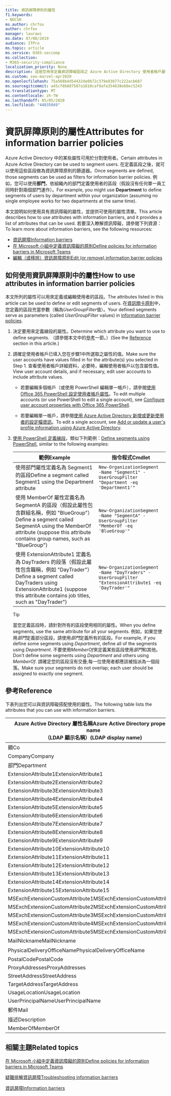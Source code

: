 ```yaml
---
title: 資訊屏障原則的屬性
f1.keywords:
- NOCSH
ms.author: chrfox
author: chrfox
manager: laurawi
ms.date: 07/08/2019
audience: ITPro
ms.topic: article
ms.service: O365-seccomp
ms.collection:
- M365-security-compliance
localization_priority: None
description: 這是您用來定義資訊障礙區段之 Azure Active Directory 使用者帳戶屬性的參考文章。
ms.custom: seo-marvel-apr2020
ms.openlocfilehash: 75a568b4d54432de0b72c379e83077c222acb687
ms.sourcegitcommit: a45cf8b887587a1810caf9afa354638e68ec5243
ms.translationtype: MT
ms.contentlocale: zh-TW
ms.lasthandoff: 05/05/2020
ms.locfileid: "44035049"
---
```

# <a name="attributes-for-information-barrier-policies"></a><span data-ttu-id="dd0d5-103">資訊屏障原則的屬性</span><span class="sxs-lookup"><span data-stu-id="dd0d5-103">Attributes for information barrier policies</span></span>

<span data-ttu-id="dd0d5-104">Azure Active Directory 中的某些屬性可用於分割使用者。</span><span class="sxs-lookup"><span data-stu-id="dd0d5-104">Certain attributes in Azure Active Directory can be used to segment users.</span></span> <span data-ttu-id="dd0d5-105">在定義區段之後，就可以使用這些區段做為資訊屏障原則的篩選器。</span><span class="sxs-lookup"><span data-stu-id="dd0d5-105">Once segments are defined, those segments can be used as filters for information barrier policies.</span></span> <span data-ttu-id="dd0d5-106">例如，您可以使用**部門**，依組織內的部門定義使用者的區段（假設沒有任何單一員工同時針對兩個部門運作）。</span><span class="sxs-lookup"><span data-stu-id="dd0d5-106">For example, you might use **Department** to define segments of users by department within your organization (assuming no single employee works for two departments at the same time).</span></span> 

<span data-ttu-id="dd0d5-107">本文說明如何使用具有資訊障礙的屬性，並提供可使用的屬性清單。</span><span class="sxs-lookup"><span data-stu-id="dd0d5-107">This article describes how to use attributes with information barriers, and it provides a list of attributes that can be used.</span></span> <span data-ttu-id="dd0d5-108">若要深入瞭解資訊障礙，請參閱下列資源：</span><span class="sxs-lookup"><span data-stu-id="dd0d5-108">To learn more about information barriers, see the following resources:</span></span>
- [<span data-ttu-id="dd0d5-109">資訊屏障</span><span class="sxs-lookup"><span data-stu-id="dd0d5-109">Information barriers</span></span>](information-barriers.md)
- [<span data-ttu-id="dd0d5-110">在 Microsoft 小組中定義資訊障礙的原則</span><span class="sxs-lookup"><span data-stu-id="dd0d5-110">Define policies for information barriers in Microsoft Teams</span></span>](information-barriers-policies.md)
- [<span data-ttu-id="dd0d5-111">編輯（或移除）資訊屏障原則</span><span class="sxs-lookup"><span data-stu-id="dd0d5-111">Edit (or remove) information barrier policies</span></span>](information-barriers-edit-segments-policies.md)

## <a name="how-to-use-attributes-in-information-barrier-policies"></a><span data-ttu-id="dd0d5-112">如何使用資訊屏障原則中的屬性</span><span class="sxs-lookup"><span data-stu-id="dd0d5-112">How to use attributes in information barrier policies</span></span>

<span data-ttu-id="dd0d5-113">本文所列的屬性可以用來定義或編輯使用者的區段。</span><span class="sxs-lookup"><span data-stu-id="dd0d5-113">The attributes listed in this article can be used to define or edit segments of users.</span></span> <span data-ttu-id="dd0d5-114">在[資訊關卡原則](information-barriers-policies.md)中，您定義的區段充當參數（稱為*UserGroupFilter*值）。</span><span class="sxs-lookup"><span data-stu-id="dd0d5-114">Your defined segments serve as parameters (called *UserGroupFilter* values) in [information barrier policies](information-barriers-policies.md).</span></span>

1. <span data-ttu-id="dd0d5-115">決定要用來定義線段的屬性。</span><span class="sxs-lookup"><span data-stu-id="dd0d5-115">Determine which attribute you want to use to define segments.</span></span> <span data-ttu-id="dd0d5-116">（請參閱本文中的[參考](#reference)一節。）</span><span class="sxs-lookup"><span data-stu-id="dd0d5-116">(See the [Reference](#reference) section in this article.)</span></span>

2. <span data-ttu-id="dd0d5-117">請確定使用者帳戶已填入您在步驟1中所選取之屬性的值。</span><span class="sxs-lookup"><span data-stu-id="dd0d5-117">Make sure the user accounts have values filled in for the attribute(s) you selected in Step 1.</span></span> <span data-ttu-id="dd0d5-118">查看使用者帳戶詳細資料，必要時，編輯使用者帳戶以包含屬性值。</span><span class="sxs-lookup"><span data-stu-id="dd0d5-118">View user account details, and if necessary, edit user accounts to include attribute values.</span></span> 

    - <span data-ttu-id="dd0d5-119">若要編輯多個帳戶（或使用 PowerShell 編輯單一帳戶），請參閱[使用 Office 365 PowerShell 設定使用者帳戶屬性](https://docs.microsoft.com/office365/enterprise/powershell/configure-user-account-properties-with-office-365-powershell)。</span><span class="sxs-lookup"><span data-stu-id="dd0d5-119">To edit multiple accounts (or use PowerShell to edit a single account), see [Configure user account properties with Office 365 PowerShell](https://docs.microsoft.com/office365/enterprise/powershell/configure-user-account-properties-with-office-365-powershell).</span></span>

    - <span data-ttu-id="dd0d5-120">若要編輯單一帳戶，請參閱[使用 Azure Active Directory 新增或更新使用者的設定檔資訊](https://docs.microsoft.com/azure/active-directory/fundamentals/active-directory-users-profile-azure-portal)。</span><span class="sxs-lookup"><span data-stu-id="dd0d5-120">To edit a single account, see [Add or update a user's profile information using Azure Active Directory](https://docs.microsoft.com/azure/active-directory/fundamentals/active-directory-users-profile-azure-portal).</span></span>

3. <span data-ttu-id="dd0d5-121">[使用 PowerShell 定義線段](information-barriers-policies.md#define-segments-using-powershell)，類似下列範例：</span><span class="sxs-lookup"><span data-stu-id="dd0d5-121">[Define segments using PowerShell](information-barriers-policies.md#define-segments-using-powershell), similar to the following examples:</span></span>

    |<span data-ttu-id="dd0d5-122">範例</span><span class="sxs-lookup"><span data-stu-id="dd0d5-122">Example</span></span>  |<span data-ttu-id="dd0d5-123">指令程式</span><span class="sxs-lookup"><span data-stu-id="dd0d5-123">Cmdlet</span></span>  |
    |---------|---------|
    |<span data-ttu-id="dd0d5-124">使用部門屬性定義名為 Segment1 的區段</span><span class="sxs-lookup"><span data-stu-id="dd0d5-124">Define a segment called Segment1 using the Department attribute</span></span>     | `New-OrganizationSegment -Name "Segment1" -UserGroupFilter "Department -eq 'Department1'"`        |
    |<span data-ttu-id="dd0d5-125">使用 MemberOf 屬性定義名為 SegmentA 的區段（假設此屬性包含群組名稱，例如 "BlueGroup"）</span><span class="sxs-lookup"><span data-stu-id="dd0d5-125">Define a segment called SegmentA using the MemberOf attribute (suppose this attribute contains group names, such as "BlueGroup")</span></span>     | `New-OrganizationSegment -Name "SegmentA" -UserGroupFilter "MemberOf -eq 'BlueGroup'"`        |
    |<span data-ttu-id="dd0d5-126">使用 ExtensionAttribute1 定義名為 DayTraders 的段落（假設此屬性包含職稱，例如 "DayTrader"）</span><span class="sxs-lookup"><span data-stu-id="dd0d5-126">Define a segment called DayTraders using ExtensionAttribute1 (suppose this attribute contains job titles, such as "DayTrader")</span></span>|`New-OrganizationSegment -Name "DayTraders" -UserGroupFilter "ExtensionAttribute1 -eq 'DayTrader'"` |

    > [!TIP]
    > <span data-ttu-id="dd0d5-127">當您定義區段時，請針對所有的區段使用相同的屬性。</span><span class="sxs-lookup"><span data-stu-id="dd0d5-127">When you define segments, use the same attribute for all your segments.</span></span> <span data-ttu-id="dd0d5-128">例如，如果您使用*部門*定義部分區段，請使用*部門*定義所有的區段。</span><span class="sxs-lookup"><span data-stu-id="dd0d5-128">For example, if you define some segments using *Department*, define all of the segments using *Department*.</span></span> <span data-ttu-id="dd0d5-129">不要使用*MemberOf*來定義某些區段使用*部門*和其他。</span><span class="sxs-lookup"><span data-stu-id="dd0d5-129">Don't define some segments using *Department* and others using *MemberOf*.</span></span> <span data-ttu-id="dd0d5-130">請確定您的區段沒有交疊;每一位使用者都應該被指派為一個段落。</span><span class="sxs-lookup"><span data-stu-id="dd0d5-130">Make sure your segments do not overlap; each user should be assigned to exactly one segment.</span></span> 

## <a name="reference"></a><span data-ttu-id="dd0d5-131">參考</span><span class="sxs-lookup"><span data-stu-id="dd0d5-131">Reference</span></span>

<span data-ttu-id="dd0d5-132">下表列出您可以與資訊障礙搭配使用的屬性。</span><span class="sxs-lookup"><span data-stu-id="dd0d5-132">The following table lists the attributes that you can use with information barriers.</span></span>

|<span data-ttu-id="dd0d5-133">Azure Active Directory 屬性名稱</span><span class="sxs-lookup"><span data-stu-id="dd0d5-133">Azure Active Directory property name</span></span><br/><span data-ttu-id="dd0d5-134">（LDAP 顯示名稱）</span><span class="sxs-lookup"><span data-stu-id="dd0d5-134">(LDAP display name)</span></span>  |<span data-ttu-id="dd0d5-135">Exchange 屬性名稱</span><span class="sxs-lookup"><span data-stu-id="dd0d5-135">Exchange property name</span></span>  |
|---------|---------|
|<span data-ttu-id="dd0d5-136">顯</span><span class="sxs-lookup"><span data-stu-id="dd0d5-136">Co</span></span>       | <span data-ttu-id="dd0d5-137">顯</span><span class="sxs-lookup"><span data-stu-id="dd0d5-137">Co</span></span>        |
|<span data-ttu-id="dd0d5-138">Company</span><span class="sxs-lookup"><span data-stu-id="dd0d5-138">Company</span></span>     |<span data-ttu-id="dd0d5-139">Company</span><span class="sxs-lookup"><span data-stu-id="dd0d5-139">Company</span></span>         |
|<span data-ttu-id="dd0d5-140">部門</span><span class="sxs-lookup"><span data-stu-id="dd0d5-140">Department</span></span>     |<span data-ttu-id="dd0d5-141">部門</span><span class="sxs-lookup"><span data-stu-id="dd0d5-141">Department</span></span>         |
|<span data-ttu-id="dd0d5-142">ExtensionAttribute1</span><span class="sxs-lookup"><span data-stu-id="dd0d5-142">ExtensionAttribute1</span></span> |<span data-ttu-id="dd0d5-143">CustomAttribute1</span><span class="sxs-lookup"><span data-stu-id="dd0d5-143">CustomAttribute1</span></span>  |
|<span data-ttu-id="dd0d5-144">ExtensionAttribute2</span><span class="sxs-lookup"><span data-stu-id="dd0d5-144">ExtensionAttribute2</span></span> |<span data-ttu-id="dd0d5-145">CustomAttribute2</span><span class="sxs-lookup"><span data-stu-id="dd0d5-145">CustomAttribute2</span></span>  |
|<span data-ttu-id="dd0d5-146">ExtensionAttribute3</span><span class="sxs-lookup"><span data-stu-id="dd0d5-146">ExtensionAttribute3</span></span> |<span data-ttu-id="dd0d5-147">CustomAttribute3</span><span class="sxs-lookup"><span data-stu-id="dd0d5-147">CustomAttribute3</span></span>  |
|<span data-ttu-id="dd0d5-148">ExtensionAttribute4</span><span class="sxs-lookup"><span data-stu-id="dd0d5-148">ExtensionAttribute4</span></span> |<span data-ttu-id="dd0d5-149">CustomAttribute4</span><span class="sxs-lookup"><span data-stu-id="dd0d5-149">CustomAttribute4</span></span>  |
|<span data-ttu-id="dd0d5-150">ExtensionAttribute5</span><span class="sxs-lookup"><span data-stu-id="dd0d5-150">ExtensionAttribute5</span></span> |<span data-ttu-id="dd0d5-151">CustomAttribute5</span><span class="sxs-lookup"><span data-stu-id="dd0d5-151">CustomAttribute5</span></span>  |
|<span data-ttu-id="dd0d5-152">ExtensionAttribute6</span><span class="sxs-lookup"><span data-stu-id="dd0d5-152">ExtensionAttribute6</span></span> |<span data-ttu-id="dd0d5-153">CustomAttribute6</span><span class="sxs-lookup"><span data-stu-id="dd0d5-153">CustomAttribute6</span></span>  |
|<span data-ttu-id="dd0d5-154">ExtensionAttribute7</span><span class="sxs-lookup"><span data-stu-id="dd0d5-154">ExtensionAttribute7</span></span> |<span data-ttu-id="dd0d5-155">CustomAttribute7</span><span class="sxs-lookup"><span data-stu-id="dd0d5-155">CustomAttribute7</span></span>  |
|<span data-ttu-id="dd0d5-156">ExtensionAttribute8</span><span class="sxs-lookup"><span data-stu-id="dd0d5-156">ExtensionAttribute8</span></span> |<span data-ttu-id="dd0d5-157">CustomAttribute8</span><span class="sxs-lookup"><span data-stu-id="dd0d5-157">CustomAttribute8</span></span>  |
|<span data-ttu-id="dd0d5-158">ExtensionAttribute9</span><span class="sxs-lookup"><span data-stu-id="dd0d5-158">ExtensionAttribute9</span></span> |<span data-ttu-id="dd0d5-159">CustomAttribute9</span><span class="sxs-lookup"><span data-stu-id="dd0d5-159">CustomAttribute9</span></span>  |
|<span data-ttu-id="dd0d5-160">ExtensionAttribute10</span><span class="sxs-lookup"><span data-stu-id="dd0d5-160">ExtensionAttribute10</span></span> |<span data-ttu-id="dd0d5-161">CustomAttribute10</span><span class="sxs-lookup"><span data-stu-id="dd0d5-161">CustomAttribute10</span></span>  |
|<span data-ttu-id="dd0d5-162">ExtensionAttribute11</span><span class="sxs-lookup"><span data-stu-id="dd0d5-162">ExtensionAttribute11</span></span> |<span data-ttu-id="dd0d5-163">CustomAttribute11</span><span class="sxs-lookup"><span data-stu-id="dd0d5-163">CustomAttribute11</span></span>  |
|<span data-ttu-id="dd0d5-164">ExtensionAttribute12</span><span class="sxs-lookup"><span data-stu-id="dd0d5-164">ExtensionAttribute12</span></span> |<span data-ttu-id="dd0d5-165">CustomAttribute12</span><span class="sxs-lookup"><span data-stu-id="dd0d5-165">CustomAttribute12</span></span>  |
|<span data-ttu-id="dd0d5-166">ExtensionAttribute13</span><span class="sxs-lookup"><span data-stu-id="dd0d5-166">ExtensionAttribute13</span></span> |<span data-ttu-id="dd0d5-167">CustomAttribute13</span><span class="sxs-lookup"><span data-stu-id="dd0d5-167">CustomAttribute13</span></span>  |
|<span data-ttu-id="dd0d5-168">ExtensionAttribute14</span><span class="sxs-lookup"><span data-stu-id="dd0d5-168">ExtensionAttribute14</span></span> |<span data-ttu-id="dd0d5-169">CustomAttribute14</span><span class="sxs-lookup"><span data-stu-id="dd0d5-169">CustomAttribute14</span></span>  |
|<span data-ttu-id="dd0d5-170">ExtensionAttribute15</span><span class="sxs-lookup"><span data-stu-id="dd0d5-170">ExtensionAttribute15</span></span> |<span data-ttu-id="dd0d5-171">CustomAttribute15</span><span class="sxs-lookup"><span data-stu-id="dd0d5-171">CustomAttribute15</span></span>  |
|<span data-ttu-id="dd0d5-172">MSExchExtensionCustomAttribute1</span><span class="sxs-lookup"><span data-stu-id="dd0d5-172">MSExchExtensionCustomAttribute1</span></span> |<span data-ttu-id="dd0d5-173">ExtensionCustomAttribute1</span><span class="sxs-lookup"><span data-stu-id="dd0d5-173">ExtensionCustomAttribute1</span></span> |
|<span data-ttu-id="dd0d5-174">MSExchExtensionCustomAttribute2</span><span class="sxs-lookup"><span data-stu-id="dd0d5-174">MSExchExtensionCustomAttribute2</span></span> |<span data-ttu-id="dd0d5-175">ExtensionCustomAttribute2</span><span class="sxs-lookup"><span data-stu-id="dd0d5-175">ExtensionCustomAttribute2</span></span> |
|<span data-ttu-id="dd0d5-176">MSExchExtensionCustomAttribute3</span><span class="sxs-lookup"><span data-stu-id="dd0d5-176">MSExchExtensionCustomAttribute3</span></span> |<span data-ttu-id="dd0d5-177">ExtensionCustomAttribute3</span><span class="sxs-lookup"><span data-stu-id="dd0d5-177">ExtensionCustomAttribute3</span></span> |
|<span data-ttu-id="dd0d5-178">MSExchExtensionCustomAttribute4</span><span class="sxs-lookup"><span data-stu-id="dd0d5-178">MSExchExtensionCustomAttribute4</span></span> |<span data-ttu-id="dd0d5-179">ExtensionCustomAttribute4</span><span class="sxs-lookup"><span data-stu-id="dd0d5-179">ExtensionCustomAttribute4</span></span> |
|<span data-ttu-id="dd0d5-180">MSExchExtensionCustomAttribute5</span><span class="sxs-lookup"><span data-stu-id="dd0d5-180">MSExchExtensionCustomAttribute5</span></span> |<span data-ttu-id="dd0d5-181">ExtensionCustomAttribute5</span><span class="sxs-lookup"><span data-stu-id="dd0d5-181">ExtensionCustomAttribute5</span></span> |
|<span data-ttu-id="dd0d5-182">MailNickname</span><span class="sxs-lookup"><span data-stu-id="dd0d5-182">MailNickname</span></span> |<span data-ttu-id="dd0d5-183">別名</span><span class="sxs-lookup"><span data-stu-id="dd0d5-183">Alias</span></span> |
|<span data-ttu-id="dd0d5-184">PhysicalDeliveryOfficeName</span><span class="sxs-lookup"><span data-stu-id="dd0d5-184">PhysicalDeliveryOfficeName</span></span> |<span data-ttu-id="dd0d5-185">辦公室</span><span class="sxs-lookup"><span data-stu-id="dd0d5-185">Office</span></span> |
|<span data-ttu-id="dd0d5-186">PostalCode</span><span class="sxs-lookup"><span data-stu-id="dd0d5-186">PostalCode</span></span> |<span data-ttu-id="dd0d5-187">PostalCode</span><span class="sxs-lookup"><span data-stu-id="dd0d5-187">PostalCode</span></span> |
|<span data-ttu-id="dd0d5-188">ProxyAddresses</span><span class="sxs-lookup"><span data-stu-id="dd0d5-188">ProxyAddresses</span></span> |<span data-ttu-id="dd0d5-189">EmailAddresses</span><span class="sxs-lookup"><span data-stu-id="dd0d5-189">EmailAddresses</span></span> |
|<span data-ttu-id="dd0d5-190">StreetAddress</span><span class="sxs-lookup"><span data-stu-id="dd0d5-190">StreetAddress</span></span> |<span data-ttu-id="dd0d5-191">StreetAddress</span><span class="sxs-lookup"><span data-stu-id="dd0d5-191">StreetAddress</span></span> |
|<span data-ttu-id="dd0d5-192">TargetAddress</span><span class="sxs-lookup"><span data-stu-id="dd0d5-192">TargetAddress</span></span> |<span data-ttu-id="dd0d5-193">ExternalEmailAddress</span><span class="sxs-lookup"><span data-stu-id="dd0d5-193">ExternalEmailAddress</span></span> |
|<span data-ttu-id="dd0d5-194">UsageLocation</span><span class="sxs-lookup"><span data-stu-id="dd0d5-194">UsageLocation</span></span> |<span data-ttu-id="dd0d5-195">UsageLocation</span><span class="sxs-lookup"><span data-stu-id="dd0d5-195">UsageLocation</span></span> |
|<span data-ttu-id="dd0d5-196">UserPrincipalName</span><span class="sxs-lookup"><span data-stu-id="dd0d5-196">UserPrincipalName</span></span>    |<span data-ttu-id="dd0d5-197">UserPrincipalName</span><span class="sxs-lookup"><span data-stu-id="dd0d5-197">UserPrincipalName</span></span>    |
|<span data-ttu-id="dd0d5-198">郵件</span><span class="sxs-lookup"><span data-stu-id="dd0d5-198">Mail</span></span>    |<span data-ttu-id="dd0d5-199">WindowsEmailAddress</span><span class="sxs-lookup"><span data-stu-id="dd0d5-199">WindowsEmailAddress</span></span>    |
|<span data-ttu-id="dd0d5-200">描述</span><span class="sxs-lookup"><span data-stu-id="dd0d5-200">Description</span></span>    |<span data-ttu-id="dd0d5-201">描述</span><span class="sxs-lookup"><span data-stu-id="dd0d5-201">Description</span></span>    |
|<span data-ttu-id="dd0d5-202">MemberOf</span><span class="sxs-lookup"><span data-stu-id="dd0d5-202">MemberOf</span></span>    |<span data-ttu-id="dd0d5-203">MemberOfGroup</span><span class="sxs-lookup"><span data-stu-id="dd0d5-203">MemberOfGroup</span></span>    |

## <a name="related-topics"></a><span data-ttu-id="dd0d5-204">相關主題</span><span class="sxs-lookup"><span data-stu-id="dd0d5-204">Related topics</span></span>

[<span data-ttu-id="dd0d5-205">在 Microsoft 小組中定義資訊障礙的原則</span><span class="sxs-lookup"><span data-stu-id="dd0d5-205">Define policies for information barriers in Microsoft Teams</span></span>](information-barriers-policies.md)

[<span data-ttu-id="dd0d5-206">疑難排解資訊屏障</span><span class="sxs-lookup"><span data-stu-id="dd0d5-206">Troubleshooting information barriers</span></span>](information-barriers-troubleshooting.md)

[<span data-ttu-id="dd0d5-207">資訊屏障</span><span class="sxs-lookup"><span data-stu-id="dd0d5-207">Information barriers</span></span>](information-barriers.md)



